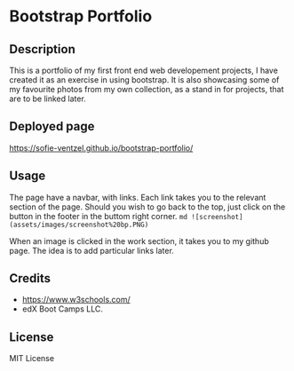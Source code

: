 # Bootstrap Portfolio

## Description
This is a portfolio of my first front end web developement projects, I have created it as an exercise in using bootstrap. It is also showcasing some of my favourite photos from my own collection, as a stand in for projects, that are to be linked later. 

## Deployed page 
https://sofie-ventzel.github.io/bootstrap-portfolio/ 

## Usage
The page have a navbar, with links. Each link takes you to the relevant section of the page. Should you wish to go back to the top, just click on the button in the footer in the buttom right corner.
```md ![screenshot](assets/images/screenshot%20bp.PNG)```

When an image is clicked in the work section, it takes you to my github page. The idea is to add particular links later.

## Credits

* https://www.w3schools.com/
* edX Boot Camps LLC.

## License

MIT License